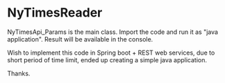 # NyTimesReader

NyTimesApi_Params is the main class. Import the code and run it as "java application". Result will be available in the console.

Wish to implement this code in Spring boot + REST web services, due to short period of time limit, ended up creating a simple java application.

Thanks.
